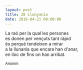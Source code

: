 ```yaml
---
layout: post
title: 28 Llunyania
date: 2016-04-21 00:00:00
---
```


La raó per la qual les persones<br />
es donen per vençuts tant ràpid<br />
és perquè tendeixen a mirar<br />
a la llunania que encara han d'anar,<br />
en lloc de fins on han arribat.<br />

<small>Anònim</small>

